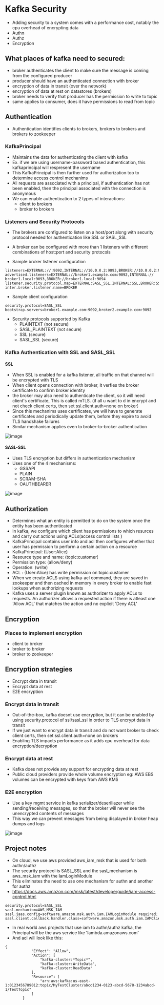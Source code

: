 # Kafka Security

- Adding security to a system comes with a performance cost, notably the cpu overhead of encrypting data
- Authn
- Authz
- Encryption

## What places of kafka need to secured:
- broker authenticates the client to make sure the message is coming from the configured producer
- producer should have an authenticated connection with broker
- encryption of data in transit (over the network)
- encryption of data at rest on datastores (brokers)
- broker needs to verify that producer has the permission to write to topic
- same applies to consumer, does it have permissions to read from topic

 ## Authentication
 - Authentication identifies clients to brokers, brokers to brokers and brokers to zookeeper

 ### KafkaPrincipal
 - Maintains the data for authenticating the client with kafka
 - Ex. if we are using username-password based authentication, this kafkaprincipal will respresent the username
 - This KafkaPrincipal is then further used for authorization too to determine access control mechanims
 - All requests are associated with a principal, if authentication has not been enabled, then the principal associated with the connection is anonymous
 - We can enable authentication to 2 types of interactions:
   -  client to brokers
   -  broker to brokers
  
###  Listeners and Security Protocols
- The brokers are configured to listen on a host/port along with security protocol needed for authentication like SSL or SASL_SSL
- A broker can be configured with more than 1 listeners with different combinations of host:port and security protocols

- Sample broker listener configuration

```
listeners=EXTERNAL://:9092,INTERNAL://10.0.0.2:9093,BROKER://10.0.0.2:9094
advertised.listeners=EXTERNAL://broker1.example.com:9092,INTERNAL:// broker1.local:9093,BROKER://broker1.local:9094
listener.security.protocol.map=EXTERNAL:SASL_SSL,INTERNAL:SSL,BROKER:SSL 
inter.broker.listener.name=BROKER
```
- Sample client configuration
```
security.protocol=SASL_SSL
bootstrap.servers=broker1.example.com:9092,broker2.example.com:9092
```  
- Security protocols supported by Kafka
  - PLAINTEXT (not secure)
  - SASL_PLAINTEXT (not secure)
  - SSL (secure)
  - SASL_SSL (secure)
 
### Kafka Authentication with SSL and SASL_SSL

#### SSL
- When SSL is enabled for a kafka listener, all traffic on that channel will be encrypted with TLS
- When client opens connection with broker, it verfies the broker certificate to confirm broker identity
- the broker may also need to authenticate the client, so it will need client's certificate, This is called mTLS. (if all u want to d in encrypt and not check client certs, then set ssl.client.auth=none on broker)
- Since this mechanims uses certificates, we will have to generate certificates and periodically update them, before they expire to avoid TLS handshake failures
- Similar mechanism applies even to broker-to-broker authentication

![image](https://github.com/soniamartis/kafka/assets/12456295/fd7bf4d7-07d6-44cd-8dde-7e38cdba8c15)

#### SASL-SSL
- Uses TLS encryption but differs in authentication mechanism
- Uses one of the 4 mechanisms:
   - GSSAPI
   - PLAIN
   - SCRAM-SHA
   - OAUTHBEARER
 
 ![image](https://github.com/soniamartis/kafka/assets/12456295/25bdb973-f6db-4c8e-8b41-16f22f3440f6)

 ## Authorization

- Determines what an entity is permitted to do on the system once the entity has been authenticated
- In kafka, we configure which client has permissions to which resurces and carry out actions using ACLs(access control lists )
- KafkaPrincipal contains user info and acl then configures whether that user has permission to perform a certain action on a resource
- KafkaPrincipal: (User:Alice)
- Resource type and name: (topic:customer)
- Permission type: (allow/deny)
- Operation: (write)
- ACL : (User:Alice) has write permission on topic:customer
- When we create ACLS using kafka-acl command, they are saved in zookeeper and then cached in memory in every broker to enable fast lookups when authorizing requests
- Kafka uses a server plugin known as authorizer to apply ACLs to requests. An authorizer allows a requested action if there is atleast one 'Allow ACL' that matches the action and no explicit 'Deny ACL'

## Encryption

### Places to implement encryption
- client to broker
- broker to broker
- broker to zookeeper

## Encryption strategies
- Encrypt data in transit
- Encrypt data at rest
- E2E encryption

### Encrypt data in transit
- Out-of-the-box, kafka doesnt use encryption, but it can be enabled by using security.protocol of ssl/sasl_ssl in order to TLS encrypt data in transit
- If we just want to encrypt data in transit and do not want broker to check client certs, then set ssl.client.auth=none on brokers
- Enabling TLS impacts performance as it adds cpu overhead for data encryption/decryption

### Encrypt data at rest
- Kafka does not provide any support for encrypting data at rest
- Public cloud providers provide whole volume encryption eg: AWS EBS volumes can be encrypted with keys from AWS KMS

### E2E encryption
- Use a key mgmt service in kafka serializer/deseriliazer while sending/receiving messages, so that the broker will never see the unencrypted contents of messages
- This way we can prevent messages from being displayed in broker heap dumps and logs

![image](https://github.com/soniamartis/kafka/assets/12456295/63982b67-6092-4b4e-aadc-a3eea7842735)



## Project notes
- On cloud, we use aws provided aws_iam_msk that is used for both authn/authz
- The security protocol is SASL_SSL and the sasl_mechanism is aws_msk_iam with the IamLoginModule
- This eliminates the need to use one mechanism for authn and another for authz
- https://docs.aws.amazon.com/msk/latest/developerguide/iam-access-control.html

```
security.protocol=SASL_SSL
sasl.mechanism=AWS_MSK_IAM
sasl.jaas.config=software.amazon.msk.auth.iam.IAMLoginModule required;
sasl.client.callback.handler.class=software.amazon.msk.auth.iam.IAMClientCallbackHandler
```
- In real world aws projects that use iam to authn/authz kafka, the Principal will be the aws service like 'lambda.amazonaws.com'
- And acl will look like this:
```
{
            "Effect": "Allow",
            "Action": [
                "kafka-cluster:*Topic*",
                "kafka-cluster:WriteData",
                "kafka-cluster:ReadData"
            ],
            "Resource": [
                "arn:aws:kafka:us-east-1:0123456789012:topic/MyTestCluster/abcd1234-0123-abcd-5678-1234abcd-1/TestTopic"
            ]
        }
```




